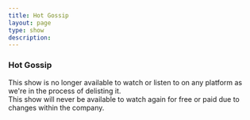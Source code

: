 ```yaml
---
title: Hot Gossip
layout: page
type: show
description:
---
```


<h3>Hot Gossip</h3>
This show is no longer available to watch or listen to on any platform as we're in the process of delisting it.<br>
This show will never be available to watch again for free or paid due to changes within the company.

<script src="show-scripts.js"></script>